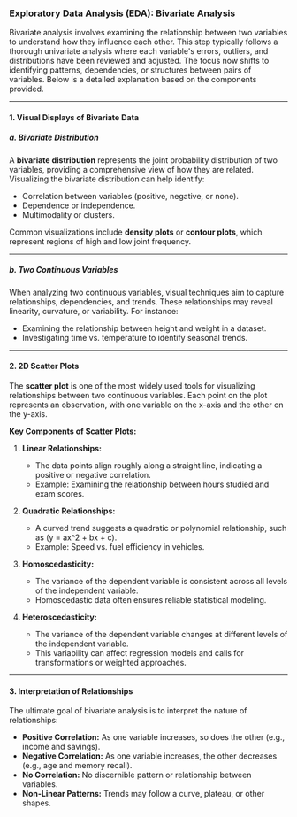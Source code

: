 ### **Exploratory Data Analysis (EDA): Bivariate Analysis**

Bivariate analysis involves examining the relationship between two variables to understand how they influence each other. This step typically follows a thorough univariate analysis where each variable's errors, outliers, and distributions have been reviewed and adjusted. The focus now shifts to identifying patterns, dependencies, or structures between pairs of variables. Below is a detailed explanation based on the components provided.

---

#### **1. Visual Displays of Bivariate Data**

##### **a. Bivariate Distribution**
A **bivariate distribution** represents the joint probability distribution of two variables, providing a comprehensive view of how they are related. Visualizing the bivariate distribution can help identify:
- Correlation between variables (positive, negative, or none).
- Dependence or independence.
- Multimodality or clusters.

Common visualizations include **density plots** or **contour plots**, which represent regions of high and low joint frequency.

---

##### **b. Two Continuous Variables**
When analyzing two continuous variables, visual techniques aim to capture relationships, dependencies, and trends. These relationships may reveal linearity, curvature, or variability. For instance:
- Examining the relationship between height and weight in a dataset.
- Investigating time vs. temperature to identify seasonal trends.

---

#### **2. 2D Scatter Plots**

The **scatter plot** is one of the most widely used tools for visualizing relationships between two continuous variables. Each point on the plot represents an observation, with one variable on the x-axis and the other on the y-axis.

**Key Components of Scatter Plots:**
1. **Linear Relationships:**
   - The data points align roughly along a straight line, indicating a positive or negative correlation.
   - Example: Examining the relationship between hours studied and exam scores.

2. **Quadratic Relationships:**
   - A curved trend suggests a quadratic or polynomial relationship, such as \(y = ax^2 + bx + c\).
   - Example: Speed vs. fuel efficiency in vehicles.

3. **Homoscedasticity:**
   - The variance of the dependent variable is consistent across all levels of the independent variable.
   - Homoscedastic data often ensures reliable statistical modeling.

4. **Heteroscedasticity:**
   - The variance of the dependent variable changes at different levels of the independent variable.
   - This variability can affect regression models and calls for transformations or weighted approaches.

---

#### **3. Interpretation of Relationships**

The ultimate goal of bivariate analysis is to interpret the nature of relationships:
- **Positive Correlation:** As one variable increases, so does the other (e.g., income and savings).
- **Negative Correlation:** As one variable increases, the other decreases (e.g., age and memory recall).
- **No Correlation:** No discernible pattern or relationship between variables.
- **Non-Linear Patterns:** Trends may follow a curve, plateau, or other shapes.
